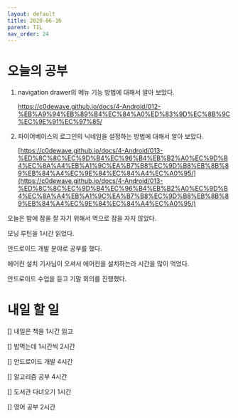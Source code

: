 ```yaml
---
layout: default
title: 2020-06-16
parent: TIL
nav_order: 24
---
```


# 오늘의 공부

1. navigation drawer의 메뉴 기능 방법에 대해서 알아 보았다.

    [https://c0dewave.github.io/docs/4-Android/012-%EB%A9%94%EB%89%B4%EC%84%A0%ED%83%9D%EC%8B%9C%EC%9E%91%EC%97%85/
    ](https://c0dewave.github.io/docs/4-Android/012-%EB%A9%94%EB%89%B4%EC%84%A0%ED%83%9D%EC%8B%9C%EC%9E%91%EC%97%85/
    )

2. 파이어베이스의 로그인의 닉네임을 설정하는 방법에 대해서 알아 보았다.

    [https://c0dewave.github.io/docs/4-Android/013-%ED%8C%8C%EC%9D%B4%EC%96%B4%EB%B2%A0%EC%9D%B4%EC%8A%A4%EB%A1%9C%EA%B7%B8%EC%9D%B8%EB%8B%89%EB%84%A4%EC%9E%84%EC%84%A4%EC%A0%95/](https://c0dewave.github.io/docs/4-Android/013-%ED%8C%8C%EC%9D%B4%EC%96%B4%EB%B2%A0%EC%9D%B4%EC%8A%A4%EB%A1%9C%EA%B7%B8%EC%9D%B8%EB%8B%89%EB%84%A4%EC%9E%84%EC%84%A4%EC%A0%95/)

오늘은 밤에 잠을 잘 자기 위해서 역으로 잠을 자지 않았다.

모닝 루틴을 1시간 읽었다.

안드로이드 개발 분야로 공부를 했다.

에어컨 설치 기사님이 오셔서 에어컨을 설치하는라 시간을 많이 먹었다.

안드로이드 수업을 듣고 기말 회의를 진행했다.

# 내일 할 일

[] 내일은 책을 1시간 읽고 

[] 밥먹는데 1시간씩 2시간

[] 안드로이드 개발 4시간

[] 알고리즘 공부 4시간

[] 도서관 다녀오기 1시간

[] 영어 공부 2시간